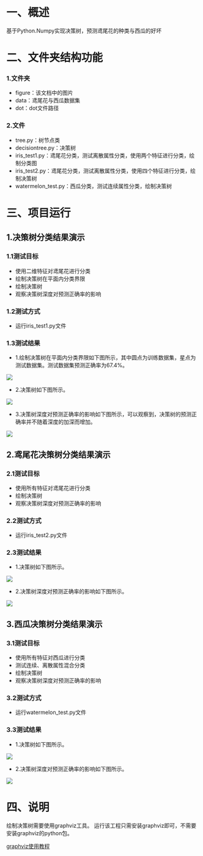 # 一、概述
基于Python.Numpy实现决策树，预测鸢尾花的种类与西瓜的好坏

# 二、文件夹结构功能
### 1.文件夹
- figure：该文档中的图片
- data：鸢尾花与西瓜数据集
- dot：dot文件路径
### 2.文件
- tree.py：树节点类
- decisiontree.py：决策树
- iris_test1.py：鸢尾花分类，测试离散属性分类，使用两个特征进行分类，绘制分类图
- iris_test2.py：鸢尾花分类，测试离散属性分类，使用四个特征进行分类，绘制决策树
- watermelon_test.py：西瓜分类，测试连续属性分类，绘制决策树

# 三、项目运行
## 1.决策树分类结果演示
### 1.1测试目标
- 使用二维特征对鸢尾花进行分类
- 绘制决策树在平面内分类界限
- 绘制决策树
- 观察决策树深度对预测正确率的影响
### 1.2测试方式
- 运行iris_test1.py文件
### 1.3测试结果
- 1.绘制决策树在平面内分类界限如下图所示，其中圆点为训练数据集，星点为测试数据集。测试数据集预测正确率为67.4%。

![](./figure/Figure_1.png)

- 2.决策树如下图所示。

![](./figure/ris_test1.png)

- 3.决策树深度对预测正确率的影响如下图所示，可以观察到，决策树的预测正确率并不随着深度的加深而增加。

![](./figure/Figure_2.png)

## 2.鸢尾花决策树分类结果演示
### 2.1测试目标
- 使用所有特征对鸢尾花进行分类
- 绘制决策树
- 观察决策树深度对预测正确率的影响
### 2.2测试方式
- 运行iris_test2.py文件
### 2.3测试结果
- 1.决策树如下图所示。

![](./figure/iris_test2.png)

- 2.决策树深度对预测正确率的影响如下图所示。

![](./figure/Figure_3.png)

## 3.西瓜决策树分类结果演示
### 3.1测试目标
- 使用所有特征对西瓜进行分类
- 测试连续、离散属性混合分类
- 绘制决策树
- 观察决策树深度对预测正确率的影响
### 3.2测试方式
- 运行watermelon_test.py文件
### 3.3测试结果
- 1.决策树如下图所示。

![](./figure/watermelon_test.png)

- 2.决策树深度对预测正确率的影响如下图所示。

![](./figure/Figure_4.png)

# 四、说明
绘制决策树需要使用graphviz工具。
运行该工程只需安装graphviz即可，不需要安装graphviz的python包。

[graphviz使用教程](https://itopic.org/graphviz.html)